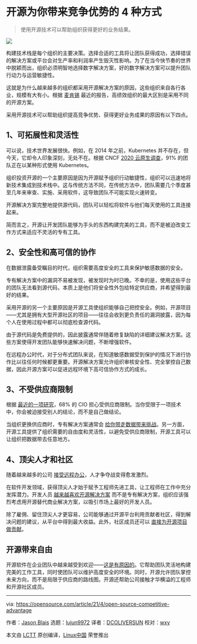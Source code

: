 # 开源为你带来竞争优势的 4 种方式


> 使用开源技术可以帮助组织获得更好的业务结果。

![](https://img.linux.net.cn/data/attachment/album/202104/15/085345a2aani3axxj7wcis.jpg)

构建技术栈是每个组织的主要决策。选择合适的工具将让团队获得成功，选择错误的解决方案或平台会对生产率和利润率产生毁灭性影响。为了在当今快节奏的世界中脱颖而出，组织必须明智地选择数字解决方案，好的数字解决方案可以提升团队行动力与运营敏捷性。

这就是为什么越来越多的组织都采用开源解决方案的原因，这些组织来自各行各业，规模有大有小。根据 [麦肯锡][2] 最近的报告，高绩效组织的最大区别是采用不同的开源方案。

采用开源技术可以帮助组织提高竞争优势、获得更好业务成果的原因有以下四点。

## 1、可拓展性和灵活性

可以说，技术世界发展很快。例如，在 2014 年之前，Kubernetes 并不存在，但今天，它却令人印象深刻，无处不在。根据 CNCF [2020 云原生调查][3]，91% 的团队正在以某种形式使用 Kubernetes。

组织投资开源的一个主要原因是因为开源赋予组织行动敏捷性，组织可以迅速地将新技术集成到技术栈中。这与传统方法不同，在传统方法中，团队需要几个季度甚至几年来审查、实施、采用软件，这导致团队不可能实现火速转变。

开源解决方案完整地提供源代码，团队可以轻松将软件与他们每天使用的工具连接起来。

简而言之，开源让开发团队能够为手头的东西构建完美的工具，而不是被迫改变工作方式来适应不灵活的专有工具。

## 2、安全性和高可信的协作

在数据泄露备受瞩目的时代，组织需要高度安全的工具来保护敏感数据的安全。

专有解决方案中的漏洞不易被发现，被发现时为时已晚。不幸的是，使用这些平台的团队无法看到源代码，本质上是他们将安全性外包给特定供应商，并希望得到最好的结果。

采用开源的另一个主要原因是开源工具使组织能够自己把控安全。例如，开源项目——尤其是拥有大型开源社区的项目——往往会收到更负责任的漏洞披露，因为每个人在使用过程中都可以彻底检查源代码。

由于源代码是免费提供的，因此披露通常伴随着修复缺陷的详细建议解决方案。这些方案使得开发团队能够快速解决问题，不断增强软件。

在远程办公时代，对于分布式团队来说，在知道敏感数据受到保护的情况下进行协作比以往任何时候都更重要。开源解决方案允许组织审核安全性、完全掌控自己数据，因此开源方案可以促进远程环境下高可信协作方式的成长。

## 3、不受供应商限制

根据 [最近的一项研究][4]，68% 的 CIO 担心受供应商限制。当你受限于一项技术中，你会被迫接受别人的结论，而不是自己做结论。

当组织更换供应商时，专有解决方案通常会 [给你带走数据带来挑战][5]。另一方面，开源工具提供了组织需要的自由度和灵活性，以避免受供应商限制，开源工具可以让组织把数据带去任意地方。

## 4、顶尖人才和社区

随着越来越多的公司 [接受远程办公][6]，人才争夺战变得愈发激烈。

在软件开发领域，获得顶尖人才始于赋予工程师先进工具，让工程师在工作中充分发挥潜力。开发人员 [越来越喜欢开源解决方案][7] 而不是专有解决方案，组织应该强烈考虑用开源替代商业解决方案，以吸引市场上最好的开发人员。

除了雇佣、留住顶尖人才更容易，公司能够通过开源平台利用贡献者社区，得到解决问题的建议，从平台中得到最大收益。此外，社区成员还可以 [直接为开源项目做贡献][8]。

## 开源带来自由

开源软件在企业团队中越来越受到欢迎——[这是有原因的][8]。它帮助团队灵活地构建完美的工作工具，同时使团队可以维护高度安全的环境。同时，开源允许团队掌控未来方向，而不是局限于供应商的路线图。开源还帮助公司接触才华横溢的工程师和开源社区成员。

--------------------------------------------------------------------------------

via: https://opensource.com/article/21/4/open-source-competitive-advantage

作者：[Jason Blais][a]
选题：[lujun9972][b]
译者：[DCOLIVERSUN](https://github.com/DCOLIVERSUN)
校对：[wxy](https://github.com/wxy)

本文由 [LCTT](https://github.com/LCTT/TranslateProject) 原创编译，[Linux中国](https://linux.cn/) 荣誉推出

[a]: https://opensource.com/users/jasonblais
[b]: https://github.com/lujun9972
[1]: https://opensource.com/sites/default/files/styles/image-full-size/public/lead-images/openwires_fromRHT_520_0612LL.png?itok=PqZi55Ab "Open ethernet cords."
[2]: https://www.mckinsey.com/industries/technology-media-and-telecommunications/our-insights/developer-velocity-how-software-excellence-fuels-business-performance#
[3]: https://www.cncf.io/blog/2020/11/17/cloud-native-survey-2020-containers-in-production-jump-300-from-our-first-survey/
[4]: https://solutionsreview.com/cloud-platforms/flexera-68-percent-of-cios-worry-about-vendor-lock-in-with-public-cloud/
[5]: https://www.computerworld.com/article/3428679/mattermost-makes-case-for-open-source-as-team-messaging-market-booms.html
[6]: https://mattermost.com/blog/tips-for-working-remotely/
[7]: https://opensource.com/article/20/6/open-source-developers-survey
[8]: https://mattermost.com/blog/100-most-popular-mattermost-features-invented-and-contributed-by-our-amazing-open-source-community/
[9]: https://mattermost.com/open-source-advantage/
